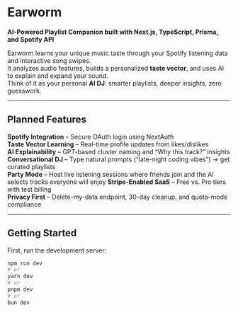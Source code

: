 # Earworm
**AI-Powered Playlist Companion built with Next.js, TypeScript, Prisma, and Spotify API**

Earworm learns your unique music taste through your Spotify listening data and interactive song swipes.  
It analyzes audio features, builds a personalized **taste vector**, and uses AI to explain and expand your sound.  
Think of it as your personal **AI DJ**: smarter playlists, deeper insights, zero guesswork.

---

## Planned Features
**Spotify Integration** – Secure OAuth login using NextAuth  
**Taste Vector Learning** – Real-time profile updates from likes/dislikes  
**AI Explainability** – GPT-based cluster naming and “Why this track?” insights  
**Conversational DJ** – Type natural prompts (“late-night coding vibes”) → get curated playlists  
**Party Mode** – Host live listening sessions where friends join and the AI selects tracks everyone will enjoy
**Stripe-Enabled SaaS** – Free vs. Pro tiers with test billing  
**Privacy First** – Delete-my-data endpoint, 30-day cleanup, and quota-mode compliance

---
## Getting Started

First, run the development server:

```bash
npm run dev
# or
yarn dev
# or
pnpm dev
# or
bun dev
```
